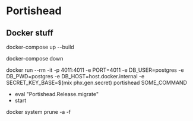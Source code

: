 # Portishead

## Docker stuff

docker-compose up --build

docker-compose down

docker run --rm -it -p 4011:4011 -e PORT=4011 -e DB_USER=postgres -e DB_PWD=postgres -e DB_HOST=host.docker.internal -e SECRET_KEY_BASE=$(mix phx.gen.secret) portishead SOME_COMMAND
- eval "Portishead.Release.migrate"
- start

docker system prune -a -f

